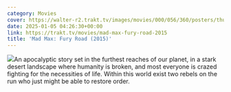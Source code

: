 ```yaml
---
category: Movies
cover: https://walter-r2.trakt.tv/images/movies/000/056/360/posters/thumb/81486c7fea.jpg.webp
date: 2025-01-05 04:26:30+00:00
link: https://trakt.tv/movies/mad-max-fury-road-2015
title: 'Mad Max: Fury Road (2015)'
---
```


![](https://walter-r2.trakt.tv/images/movies/000/056/360/fanarts/thumb/9fa7570f17.jpg)An apocalyptic story set in the furthest reaches of our planet, in a stark desert landscape where humanity is broken, and most everyone is crazed fighting for the necessities of life. Within this world exist two rebels on the run who just might be able to restore order.
